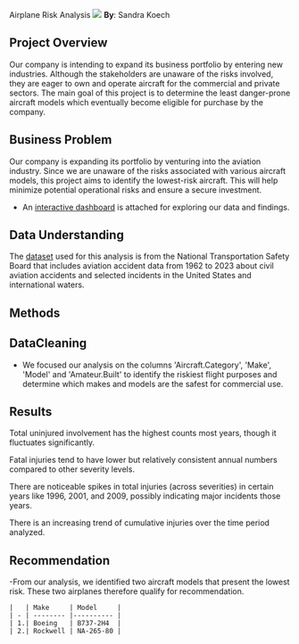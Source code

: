 Airplane Risk Analysis 
![](https://www.google.com/imgres?q=airplane%20images%20hd&imgurl=https%3A%2F%2Fimg.freepik.com%2Ffree-photo%2Fplane-is-runway-with-words-private-jet-front_188544-8032)
**By**: Sandra Koech

## Project Overview
Our company is intending to expand its business portfolio by entering new industries. Although the stakeholders are unaware of the risks involved, they are eager to own and operate aircraft for the commercial and private sectors. The main goal of this project is to determine the least danger-prone aircraft models which eventually become eligible for purchase by the company.

## Business Problem
Our company is expanding its portfolio by venturing into the aviation industry. Since we are unaware of the risks associated with various aircraft models, this project aims to identify the lowest-risk aircraft. This will help minimize potential operational risks and ensure a secure investment.


- An [interactive dashboard](https://public.tableau.com/views/Phase1Project_17183683517080/Dashboard1?:language=en-GB&publish=yes&:sid=&:display_count=n&:origin=viz_share_link) is attached for exploring our data and findings.

## Data Understanding
The [dataset](https://www.kaggle.com/datasets/khsamaha/aviation-accident-database-synopse) used for this analysis is from the National Transportation Safety Board that includes aviation accident data from 1962 to 2023 about civil aviation accidents and selected incidents in the United States and international waters.

## Methods
## DataCleaning
- We focused our analysis on the columns  'Aircraft.Category', 'Make', 'Model' and 'Amateur.Built' to identify the riskiest flight purposes and determine which makes and models are the safest for commercial use.

## Results
Total uninjured involvement has the highest counts most years, though it fluctuates significantly.

Fatal injuries tend to have lower but relatively consistent annual numbers compared to other severity levels.

There are noticeable spikes in total injuries (across severities) in certain years like 1996, 2001, and 2009, possibly indicating major incidents those years.

There is an increasing trend of cumulative injuries over the time period analyzed.



##  Recommendation 
-From our analysis, we identified two aircraft models that present the lowest risk.
These two airplanes therefore qualify for recommendation.

    |   | Make     | Model     |
    | - | -------- |---------- |
    | 1.| Boeing   | B737-2H4  |
    | 2.| Rockwell | NA-265-80 |